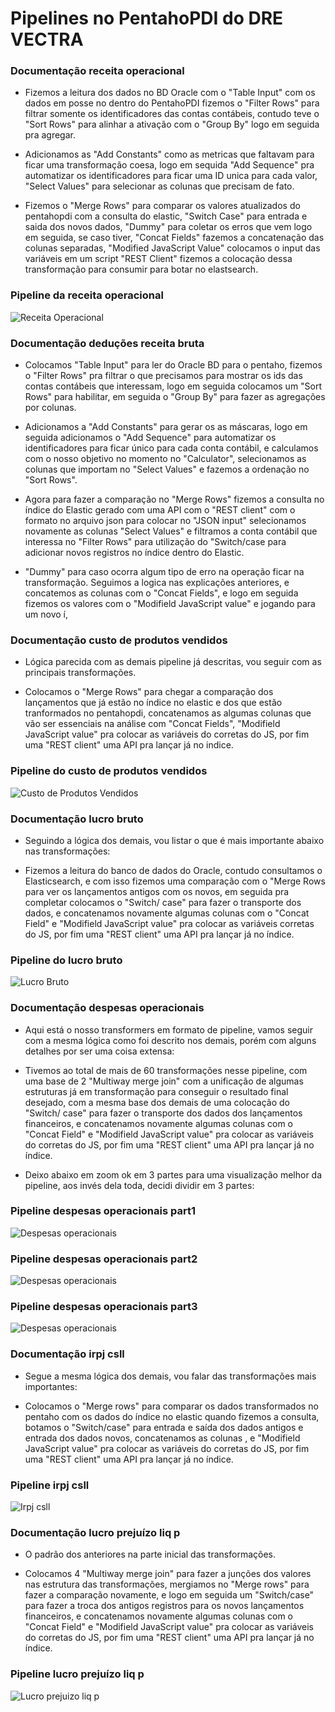 # Pipelines no PentahoPDI do DRE VECTRA 


### Documentação receita operacional

- Fizemos a leitura dos dados no BD Oracle com o "Table Input" com os dados em posse no dentro do PentahoPDI fizemos o "Filter Rows" para filtrar somente os identificadores das contas contábeis, contudo teve o "Sort Rows" para alinhar a ativação com o "Group By" logo em seguida pra agregar.

- Adicionamos as "Add Constants" como as metricas que faltavam para ficar uma transformação coesa, logo em sequida "Add Sequence" pra automatizar os identificadores para ficar uma ID unica para cada valor, "Select Values" para selecionar as colunas que precisam de fato.

- Fizemos o "Merge Rows" para comparar os valores atualizados do pentahopdi com a consulta do elastic, "Switch Case" para entrada e saida dos novos dados, "Dummy" para coletar os erros que vem logo em seguida, se caso tiver, "Concat Fields" fazemos a concatenação das colunas separadas, "Modified JavaScript Value" colocamos o input das variáveis em um script "REST Client" fizemos a colocação dessa transformação para consumir para botar no elastsearch.

### Pipeline da receita operacional
![Receita Operacional](https://github.com/dataplataformteam/pipelines_pentaho/blob/main/imagens/1%20-%20receita%20operacional.png)


### Documentação deduções receita bruta

- Colocamos "Table Input" para ler do Oracle BD para o pentaho, fizemos o "Filter Rows" pra filtrar o que precisamos para mostrar os ids das contas contábeis que interessam, logo em seguida colocamos um "Sort Rows" para habilitar, em seguida o "Group By" para fazer as agregações por colunas.

- Adicionamos a "Add Constants" para gerar os as máscaras, logo em seguida adicionamos o "Add Sequence" para automatizar os identificadores para ficar único para cada conta contábil, e calculamos com o nosso objetivo no momento no "Calculator", selecionamos as colunas que importam no "Select Values" e fazemos a ordenação no "Sort Rows".

- Agora para fazer a comparação no "Merge Rows" fizemos a consulta no índice do Elastic gerado com uma API com o "REST client" com o formato no arquivo json para colocar no "JSON input"
selecionamos novamente as colunas "Select Values" e filtramos a conta contábil que interessa no "Filter Rows" para utilização do "Switch/case para adicionar novos registros no índice dentro do Elastic.

- "Dummy" para caso ocorra algum tipo de erro na operação ficar na transformação. Seguimos a logica nas explicações anteriores, e concatemos as colunas com o "Concat Fields", e logo em seguida fizemos os valores com o "Modifield JavaScript value" e jogando para um novo í,

### Documentação custo de produtos vendidos

- Lógica parecida com as demais pipeline já descritas, vou seguir com as principais transformações. 

- Colocamos o "Merge Rows" para chegar a comparação dos lançamentos que já estão no índice no elastic e dos que estão tranformados no pentahopdi, concatenamos as algumas colunas que vão ser essenciais na análise com "Concat Fields", "Modifield JavaScript value" pra colocar as variáveis do corretas do JS, por fim uma "REST client" uma API pra lançar já no indice.

### Pipeline do custo de produtos vendidos
![Custo de Produtos Vendidos](https://github.com/dataplataformteam/pipelines_pentaho/blob/main/imagens/4%20-%20custo_de_produtos_vendido.png)

### Documentação lucro bruto

- Seguindo a lógica dos demais, vou listar o que é mais importante abaixo nas transformações:

- Fizemos a leitura do banco de dados do Oracle, contudo consultamos o Elasticsearch, e com isso fizemos uma comparação com o "Merge Rows para ver os lançamentos antigos com os novos, em seguida pra completar colocamos o "Switch/ case" para fazer o transporte dos dados, e concatenamos novamente algumas colunas com o "Concat Field" e "Modifield JavaScript value" pra colocar as variáveis corretas do JS, por fim uma "REST client" uma API pra lançar já no índice.

### Pipeline do lucro bruto
![Lucro Bruto](https://github.com/dataplataformteam/pipelines_pentaho/blob/main/imagens/5%20-%20lucro_bruto.png)

### Documentação despesas operacionais 

- Aqui está o nosso transformers em formato de pipeline, vamos seguir com a mesma lógica como foi descrito nos demais, porém com alguns detalhes por ser uma coisa extensa:

- Tivemos ao total de mais de 60 transformações nesse pipeline, com uma base de 2 "Multiway merge join" com a unificação de algumas estruturas já em transformação para conseguir o resultado final desejado, com a mesma base dos demais de uma colocação do "Switch/ case" para fazer o transporte dos dados dos lançamentos financeiros, e concatenamos novamente algumas colunas com o "Concat Field" e "Modifield JavaScript value" pra colocar as variáveis do corretas do JS, por fim uma "REST client" uma API pra lançar já no índice.

- Deixo abaixo em zoom ok em 3 partes para uma visualização melhor da pipeline, aos invés dela toda, decidi dividir em 3 partes:

### Pipeline despesas operacionais part1
![Despesas operacionais](https://github.com/dataplataformteam/pipelines_pentaho/blob/main/imagens/Despesas_Operacionais_1.png)

### Pipeline despesas operacionais part2
![Despesas operacionais](https://github.com/dataplataformteam/pipelines_pentaho/blob/main/imagens/Despesas_Operacionais_2.png)

### Pipeline despesas operacionais part3
![Despesas operacionais](https://github.com/dataplataformteam/pipelines_pentaho/blob/main/imagens/Despesas_Operacionais_3.png)


### Documentação irpj csll

- Segue a mesma lógica dos demais, vou falar das transformações mais importantes:

- Colocamos o "Merge  rows" para comparar os dados transformados no pentaho com os dados do índice no elastic quando fizemos a consulta, botamos o "Switch/case" para entrada e saída dos dados antigos e entrada dos dados novos, concatenamos as colunas , e "Modifield JavaScript value" pra colocar as variáveis do corretas do JS, por fim uma "REST client" uma API pra lançar já no índice.

### Pipeline irpj csll

![Irpj csll](https://github.com/dataplataformteam/pipelines_pentaho/blob/main/imagens/8%20-%20irpj_csll.png)

### Documentação lucro prejuízo liq p

- O padrão dos anteriores na parte inicial das transformações.

-  Colocamos 4 "Multiway merge join" para fazer a junções dos valores nas estrutura das transformações, mergiamos no "Merge rows" para fazer a comparação novamente, e logo em seguida um "Switch/case" para fazer a troca dos antigos registros para os novos lançamentos financeiros, e concatenamos novamente algumas colunas com o "Concat Field" e "Modifield JavaScript value" pra colocar as variáveis do corretas do JS, por fim uma "REST client" uma API pra lançar já no índice.

### Pipeline lucro prejuízo liq p

![Lucro prejuizo liq p](https://github.com/dataplataformteam/pipelines_pentaho/blob/main/imagens/9%20-%20lucro_prejuizo_liq_p.png)


